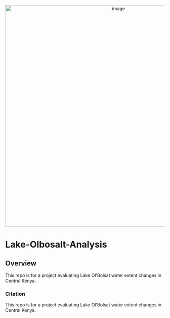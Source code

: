 <div style="text-align: center;">
  <a href="(https://docs.google.com/presentation/d/15AqhQSxbfynNi3oMYDvdMoE3JqXS1cTy/edit?usp=drive_link&ouid=109886203603461803715&rtpof=true&sd=true)">
    <img src="img/cover.png" alt="image" width="700">
  </a>
</div>

# Lake-Olbosalt-Analysis

## Overview

This repo is for a project evaluating Lake Ol'Bolsat water extent changes in Central Kenya.

### Citation


This repo is for a project evaluating Lake Ol'Bolsat water extent changes in Central Kenya.
